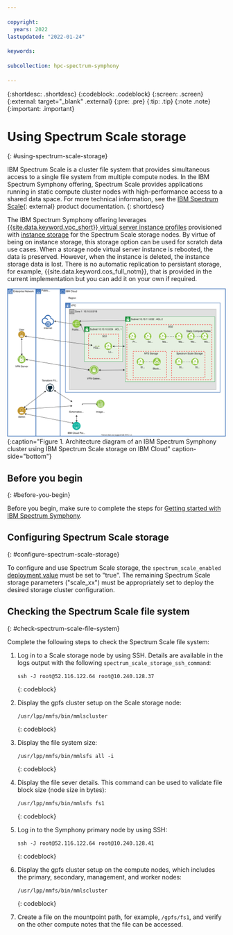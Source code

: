 ```yaml
---

copyright:
  years: 2022
lastupdated: "2022-01-24"

keywords: 

subcollection: hpc-spectrum-symphony

---
```


{:shortdesc: .shortdesc}
{:codeblock: .codeblock}
{:screen: .screen}
{:external: target="_blank" .external}
{:pre: .pre}
{:tip: .tip}
{:note .note}
{:important: .important}

# Using Spectrum Scale storage
{: #using-spectrum-scale-storage}

IBM Spectrum Scale is a cluster file system that provides simultaneous access to a single file system from multiple compute nodes. In the IBM Spectrum Symphony offering, Spectrum Scale provides applications running in static compute cluster nodes with high-performance access to a shared data space. For more technical information, see the [IBM Spectrum Scale](https://www.ibm.com/docs/en/spectrum-scale/5.1.2){: external} product documentation. 
{: shortdesc}

The IBM Spectrum Symphony offering leverages [{{site.data.keyword.vpc_short}} virtual server instance profiles](/docs/vpc?topic=vpc-profiles&interface=ui) provisioned with [instance storage](/docs/vpc?topic=vpc-instance-storage) for the Spectrum Scale storage nodes. By virtue of being on instance storage, this storage option can be used for scratch data use cases. When a storage node virtual server instance is rebooted, the data is preserved. However, when the instance is deleted, the instance storage data is lost. There is no automatic replication to persistant storage, for example, {{site.data.keyword.cos_full_notm}}, that is provided in the current implementation but you can add it on your own if required.

![Architecture diagram](images/hpccluster_sym_scale_architecture.svg){:caption="Figure 1. Architecture diagram of an IBM Spectrum Symphony cluster using IBM Spectrum Scale storage on IBM Cloud" caption-side="bottom"}

## Before you begin
{: #before-you-begin}

Before you begin, make sure to complete the steps for [Getting started with IBM Spectrum Symphony](/docs/hpc-spectrum-symphony?topic=hpc-spectrum-symphony-getting-started-tutorial).

## Configuring Spectrum Scale storage
{: #configure-spectrum-scale-storage}

To configure and use Spectrum Scale storage, the `spectrum_scale_enabled` [deployment value](/docs/hpc-spectrum-symphony?topic=hpc-spectrum-symphony-deployment-values) must be set to "true". The remaining Spectrum Scale storage parameters ("scale_xx") must be appropriately set to deploy the desired storage cluster configuration. 

## Checking the Spectrum Scale file system
{: #check-spectrum-scale-file-system}

Complete the following steps to check the Spectrum Scale file system:

1. Log in to a Scale storage node by using SSH. Details are available in the logs output with the following `spectrum_scale_storage_ssh_command`: 

    ```
    ssh -J root@52.116.122.64 root@10.240.128.37
    ```
    {: codeblock}

2. Display the gpfs cluster setup on the Scale storage node:

    ```
    /usr/lpp/mmfs/bin/mmlscluster
    ```
    {: codeblock}

3. Display the file system size:

    ```
    /usr/lpp/mmfs/bin/mmlsfs all -i
    ```
    {: codeblock}

4. Display the file sever details. This command can be used to validate file block size (node size in bytes):

    ```
    /usr/lpp/mmfs/bin/mmlsfs fs1
    ```
    {: codeblock}

5. Log in to the Symphony primary node by using SSH:

    ```
    ssh -J root@52.116.122.64 root@10.240.128.41
    ```
    {: codeblock}

6. Display the gpfs cluster setup on the compute nodes, which includes the primary, secondary, management, and worker nodes:

    ```
    /usr/lpp/mmfs/bin/mmlscluster
    ```
    {: codeblock}

7. Create a file on the mountpoint path, for example, `/gpfs/fs1`, and verify on the other compute notes that the file can be accessed.